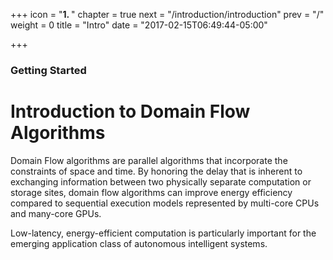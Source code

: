 +++
icon = "<b>1. </b>"
chapter = true
next = "/introduction/introduction"
prev = "/"
weight = 0
title = "Intro"
date = "2017-02-15T06:49:44-05:00"

+++

### Getting Started

# Introduction to Domain Flow Algorithms

Domain Flow algorithms are parallel algorithms that incorporate the constraints of space and time.
By honoring the delay that is inherent to exchanging information between two physically
separate computation or storage sites, domain flow algorithms can improve energy efficiency
compared to sequential execution models represented by multi-core CPUs and many-core GPUs.

Low-latency, energy-efficient computation is particularly important for the emerging application
class of autonomous intelligent systems.
